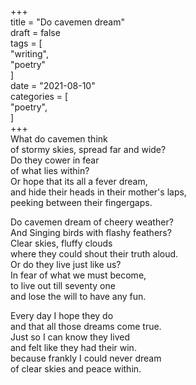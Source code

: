 +++     
title = "Do cavemen dream"     
draft = false     
tags = [     
	"writing",     
	"poetry"     
]     
date = "2021-08-10"     
categories = [     
    "poetry",     
]     
+++     
What do cavemen think         
of stormy skies, spread far and wide?          
Do they cower in fear     
of what lies within?     
Or hope that its all a fever dream,     
and hide their heads in their mother's laps,     
peeking between their fingergaps.     

Do cavemen dream of cheery weather?     
And Singing birds with flashy feathers?     
Clear skies, fluffy clouds     
where they could shout their truth aloud.     
Or do they live just like us?     
In fear of what we must become,     
to live out till seventy one     
and lose the will to have any fun.     

Every day I hope they do     
and that all those dreams come true.     
Just so I can know they lived     
and felt like they had their win.     
because frankly I could never dream      
of clear skies and peace within.     
